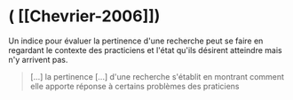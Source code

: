 # ( [[Chevrier-2006]])


Un indice pour évaluer la pertinence d'une recherche peut se faire en regardant le contexte des practiciens et l'état qu'ils désirent atteindre mais n'y arrivent pas.

> [...] la pertinence [...] d'une recherche s'établit en montrant comment elle apporte réponse à certains problèmes des praticiens



